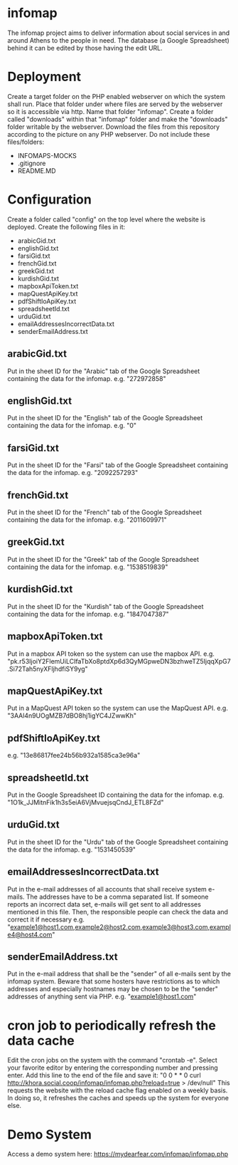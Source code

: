 # infomap
The infomap project aims to deliver information about social services in and around Athens to the people in need.
The database (a Google Spreadsheet) behind it can be edited by those having the edit URL.

# Deployment
Create a target folder on the PHP enabled webserver on which the system shall run.
Place that folder under where files are served by the webserver so it is accessible via http.
Name that folder "infomap".
Create a folder called "downloads" within that "infomap" folder and make the "downloads" folder writable by the webserver.
Download the files from this repository according to the picture on any PHP webserver.
Do not include these files/folders:
 - INFOMAPS-MOCKS
 - .gitignore
 - README.MD
 
# Configuration
Create a folder called "config" on the top level where the website is deployed.
Create the following files in it:
 - arabicGid.txt
 - englishGid.txt
 - farsiGid.txt
 - frenchGid.txt
 - greekGid.txt
 - kurdishGid.txt
 - mapboxApiToken.txt
 - mapQuestApiKey.txt
 - pdfShiftIoApiKey.txt
 - spreadsheetId.txt
 - urduGid.txt
 - emailAddressesIncorrectData.txt
 - senderEmailAddress.txt
## arabicGid.txt
Put in the sheet ID for the "Arabic" tab of the Google Spreadsheet containing the data for the infomap.
e.g. "272972858"
## englishGid.txt
Put in the sheet ID for the "English" tab of the Google Spreadsheet containing the data for the infomap.
e.g. "0"
## farsiGid.txt
Put in the sheet ID for the "Farsi" tab of the Google Spreadsheet containing the data for the infomap.
e.g. "2092257293"
## frenchGid.txt
Put in the sheet ID for the "French" tab of the Google Spreadsheet containing the data for the infomap.
e.g. "2011609971"
## greekGid.txt
Put in the sheet ID for the "Greek" tab of the Google Spreadsheet containing the data for the infomap.
e.g. "1538519839"
## kurdishGid.txt
Put in the sheet ID for the "Kurdish" tab of the Google Spreadsheet containing the data for the infomap.
e.g. "1847047387"
## mapboxApiToken.txt
Put in a mapbox API token so the system can use the mapbox API.
e.g. "pk.r53IjoiY2FlemUiLCIfaTbXo8ptdXp6d3QyMGpweDN3bzhweTZ5IjqqXpG7.Si72Tah5nyXFljhdfiSY9yg"
## mapQuestApiKey.txt
Put in a MapQuest API token so the system can use the MapQuest API.
e.g. "3AAl4n9UOgMZB7dBO8hj1igYC4JZwwKh"
## pdfShiftIoApiKey.txt
e.g. "13e86817fee24b56b932a1585ca3e96a"
## spreadsheetId.txt
Put in the Google Spreadsheet ID containing the data for the infomap.
e.g. "1O1k_JJMitnFik1h3s5eiA6VjMvuejsqCndJ_ETL8FZd"
## urduGid.txt
Put in the sheet ID for the "Urdu" tab of the Google Spreadsheet containing the data for the infomap.
e.g. "1531450539"
## emailAddressesIncorrectData.txt
Put in the e-mail addresses of all accounts that shall receive system e-mails. The addresses have to be a comma separated list.
If someone reports an incorrect data set, e-mails will get sent to all addresses mentioned in this file. Then, the responsible people can check the data and correct it if necessary
e.g. "example1@host1.com,example2@host2.com,example3@host3.com,example4@host4.com"
## senderEmailAddress.txt
Put in the e-mail address that shall be the "sender" of all e-mails sent by the infomap system.
Beware that some hosters have restrictions as to which addresses and especially hostnames may be chosen to be the "sender" addresses of anything sent via PHP.
e.g. "example1@host1.com"

# cron job to periodically refresh the data cache
Edit the cron jobs on the system with the command "crontab -e".
Select your favorite editor by entering the corresponding number and pressing enter.
Add this line to the end of the file and save it: "0 0 * * 0 curl http://khora.social.coop/infomap/infomap.php?reload=true > /dev/null"
This requests the website with the reload cache flag enabled on a weekly basis.
In doing so, it refreshes the caches and speeds up the system for everyone else.

# Demo System
Access a demo system here: https://mydearfear.com/infomap/infomap.php
